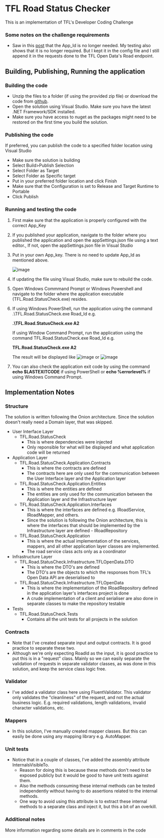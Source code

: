 # TFL Road Status Checker
This is an implementation of TFL's Developer Coding Challenge

### Some notes on the challenge requirements
* Saw in this [post](https://techforum.tfl.gov.uk/t/not-able-to-find-app-id-and-key/1883/2) that the App_Id is no longer needed. My testing also shows that it is no longer required. But I kept it in the config file and I still append it in the requests done to the TFL Open Data's Road endpoint.

## Building, Publishing, Running the application

### Building the code
* Unzip the files to a folder (if using the provided zip file) or download the code from [github](https://github.com/rbbarranco/tfl-road-statuscheck). 
* Open the solution using Visual Studio. Make sure you have the latest .NET Framework/SDK installed.
* Make sure you have access to nuget as the packages might need to be restored on the first time you build the solution.

### Publishing the code
If preferred, you can publish the code to a specified folder location using Visual Studio
* Make sure the solution is building
* Select Build>Publish Selection
* Select Folder as Target
* Select Folder as Specific target
* Put in your preferred folder location and click Finish
* Make sure that the Configuration is set to Release and Target Runtime to Portable
* Click Publish

### Running and testing the code
1. First make sure that the application is properly configured with the correct App_Key
2. If you published your application, navigate to the folder where you published the application and open the appSettings.json file using a text editor., If not, open the appSettings.json file in Visual Studio
3. Put in your own App_key. There is no need to update App_Id as mentioned above.

   ![image](https://user-images.githubusercontent.com/21362502/222507673-6ad7da13-aa23-459d-a18d-29cf3fb3b5b3.png)

4. If updating the file using Visual Studio, make sure to rebuild the code.
5. Open Windows Commmand Prompt or Windows Powershell and navigate to the folder where the application executable (TFL.Road.StatusCheck.exe) resides.
6. If using Windows PowerShell, run the application using the command .\TFL.Road.StatusCheck.exe Road_Id e.g. 
   
   **.\TFL.Road.StatusCheck.exe A2**

   If using Window Command Prompt, run the application using the command TFL.Road.StatusCheck.exe Road_Id e.g. 
   
   **TFL.Road.StatusCheck.exe A2**

    The result will be displayed like
![image](https://user-images.githubusercontent.com/21362502/222509872-305708b7-f7f8-4c29-b34e-3586b040dd23.png) or
![image](https://user-images.githubusercontent.com/21362502/222510027-7c368c77-7b01-4fab-a841-ebce0b2abc5e.png)
 
7. You can also check the application exit code by using the command **echo $LASTEXITCODE** if using PowerShell or **echo %errorlevel%** if using Windows Command Prompt.

## Implementation Notes

### Structure
The solution is written following the Onion architecture. Since the solution doesn't really need a Domain layer, that was skipped.
* User Interface Layer
   * TFL.Road.StatusCheck
      * This is where dependencies were injected
      * Only reponsible for what will be displayed and what application code will be returned
* Application Layer
   * TFL.Road.StatusCheck.Application.Contracts
      * This is where the contracts are defined
      * The contracts here are only used for the communication between the User Interface layer and the Application layer
   * TFL.Road.StatusCheck.Application.Entities
      * This is where the entities are defined
      * The entities are only used for the communication between the Application layer and the Infrastructure layer
   * TFL.Road.StatusCheck.Application.Interfaces
      * This is where the interfaces are defined e.g. IRoadService, IRoadMapper, and others.
      * Since the solution is following the Onion architecture, this is where the interfaces that should be implemented by the Infrastructure layer are defined - IRoadRepository
   * TFL.Road.StatusCheck.Application
      * This is where the actual implementation of the services, mappers, and all other application layer classes are implemented.
      * The road service class acts only as a coordinator
* Infrastructure Layer
   * TFL.Road.StatusCheck.Infrastructure.TFLOpenData.DTO
      * This is where the DTO's are defined
      * The DTO's are the objects to which the responses from TFL's Open Data API are deserialised to
   * TFL.Road.StatusCheck.Infrastructure.TFLOpenData
      * This is where the implementation of the IRoadRepository defined in the application layer's interfaces project is done
      * A crude implementation of a client and serialiser are also done in separate classes to make the repository testable
* Tests
   * TFL.Road.StatusCheck.Tests
      * Contains all the unit tests for all projects in the solution
  
### Contracts
* Note that I've created separate input and output contracts. It is good practice to separate these two. 
* Although we're only expecting RoadId as the input, it is good practice to put this is in a "request" class. Mainly so we can easily separate the validation of requests in separate validator classes, as was done in this solution, and keep the service class logic free.

### Validator
* I've added a validator class here using FluentValidator. This validator only validates the "cleanliness" of the request, and not the actual business logic. E.g. required validations, length validations, invalid character validations, etc.

### Mappers
* In this solution, I've manually created mapper classes. But this can easily be done using any mapping library e.g. AutoMapper.

### Unit tests
* Notice that in a couple of classes, I've added the assembly attribute InternalsVisibleTo. 
   * Reason for doing this is because these methods don't need to be exposed publicly but it would be good to have unit tests against them.
   * Also the methods consuming these internal methods can be tested independently without having to do assertions related to the internal methods.
   * One way to avoid using this attribute is to extract these internal methods to a separate class and inject it, but this a bit of an overkill.

### Additional notes
More information regarding some details are in comments in the code
